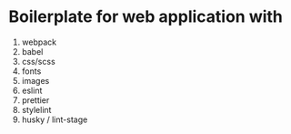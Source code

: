# Boilerplate for web application with

1. webpack
2. babel
3. css/scss
4. fonts
5. images
6. eslint
7. prettier
8. stylelint
9. husky / lint-stage
